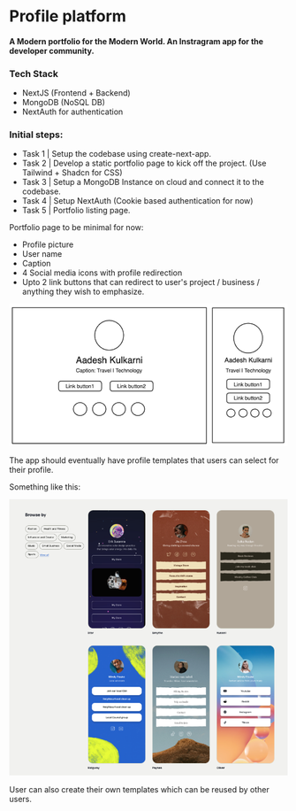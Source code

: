 # Profile platform
#### A Modern portfolio for the Modern World. An Instragram app for the developer community.


### Tech Stack
- NextJS (Frontend + Backend)
- MongoDB (NoSQL DB)
- NextAuth for authentication


### Initial steps:

- Task 1 | Setup the codebase using create-next-app.
- Task 2 | Develop a static portfolio page to kick off the project. (Use Tailwind + Shadcn for CSS)
- Task 3 | Setup a MongoDB Instance on cloud and connect it to the codebase.
- Task 4 | Setup NextAuth (Cookie based authentication for now)
- Task 5 | Portfolio listing page.


Portfolio page to be minimal for now:
- Profile picture
- User name
- Caption
- 4 Social media icons with profile redirection
- Upto 2 link buttons that can redirect to user's project / business / anything they wish to emphasize.

![alt text](docs/portfolio.png)


The app should eventually have profile templates that users can select for their profile.

Something like this:

![alt text](docs/template.png)

User can also create their own templates which can be reused by other users.
